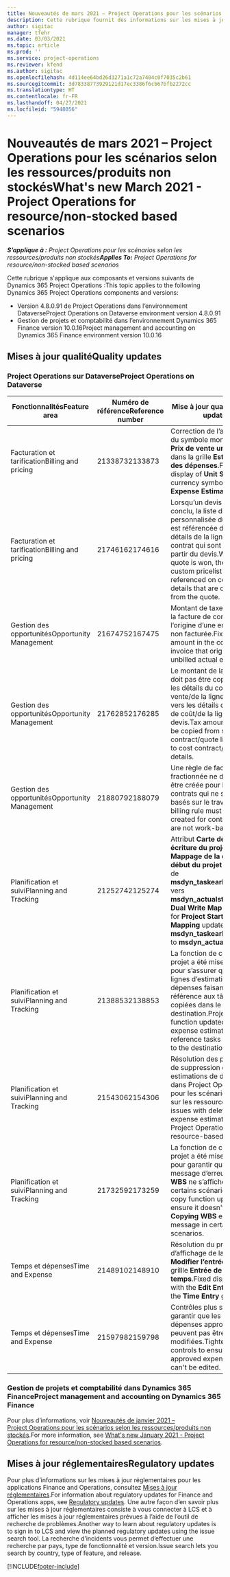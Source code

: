 ```yaml
---
title: Nouveautés de mars 2021 – Project Operations pour les scénarios selon les ressources/produits non stockés
description: Cette rubrique fournit des informations sur les mises à jour qualité disponibles dans la version de mars 2021 de Project Operations pour les scénarios basés sur les ressources/produits non stockés.
author: sigitac
manager: tfehr
ms.date: 03/03/2021
ms.topic: article
ms.prod: ''
ms.service: project-operations
ms.reviewer: kfend
ms.author: sigitac
ms.openlocfilehash: 4d114ee64bd26d3271a1c72a7404c0f7035c2b61
ms.sourcegitcommit: 3d78338773929121d17ec3386f6cb67bfb2272cc
ms.translationtype: HT
ms.contentlocale: fr-FR
ms.lasthandoff: 04/27/2021
ms.locfileid: "5948056"
---
```

# <a name="whats-new-march-2021---project-operations-for-resourcenon-stocked-based-scenarios"></a><span data-ttu-id="dd613-103">Nouveautés de mars 2021 – Project Operations pour les scénarios selon les ressources/produits non stockés</span><span class="sxs-lookup"><span data-stu-id="dd613-103">What's new March 2021 - Project Operations for resource/non-stocked based scenarios</span></span>

<span data-ttu-id="dd613-104">_**S’applique à :** Project Operations pour les scénarios selon les ressources/produits non stockés_</span><span class="sxs-lookup"><span data-stu-id="dd613-104">_**Applies To:** Project Operations for resource/non-stocked based scenarios_</span></span>

<span data-ttu-id="dd613-105">Cette rubrique s'applique aux composants et versions suivants de Dynamics 365 Project Operations :</span><span class="sxs-lookup"><span data-stu-id="dd613-105">This topic applies to the following Dynamics 365 Project Operations components and versions:</span></span>

- <span data-ttu-id="dd613-106">Version 4.8.0.91 de Project Operations dans l’environnement Dataverse</span><span class="sxs-lookup"><span data-stu-id="dd613-106">Project Operations on Dataverse environment version 4.8.0.91</span></span> 
- <span data-ttu-id="dd613-107">Gestion de projets et comptabilité dans l’environnement Dynamics 365 Finance version 10.0.16</span><span class="sxs-lookup"><span data-stu-id="dd613-107">Project management and accounting on Dynamics 365 Finance environment version 10.0.16</span></span> 

## <a name="quality-updates"></a><span data-ttu-id="dd613-108">Mises à jour qualité</span><span class="sxs-lookup"><span data-stu-id="dd613-108">Quality updates</span></span>

### <a name="project-operations-on-dataverse"></a><span data-ttu-id="dd613-109">Project Operations sur Dataverse</span><span class="sxs-lookup"><span data-stu-id="dd613-109">Project Operations on Dataverse</span></span>


| <span data-ttu-id="dd613-110">**Fonctionnalités**</span><span class="sxs-lookup"><span data-stu-id="dd613-110">**Feature area**</span></span> | <span data-ttu-id="dd613-111">**Numéro de référence**</span><span class="sxs-lookup"><span data-stu-id="dd613-111">**Reference number**</span></span> | <span data-ttu-id="dd613-112">**Mise à jour qualité**</span><span class="sxs-lookup"><span data-stu-id="dd613-112">**Quality update**</span></span> |
| --- | --- | --- |
| <span data-ttu-id="dd613-113">Facturation et tarification</span><span class="sxs-lookup"><span data-stu-id="dd613-113">Billing and pricing</span></span> | <span data-ttu-id="dd613-114">2133873</span><span class="sxs-lookup"><span data-stu-id="dd613-114">2133873</span></span> | <span data-ttu-id="dd613-115">Correction de l’affichage du symbole monétaire du **Prix de vente unitaire** dans la grille **Estimations des dépenses**.</span><span class="sxs-lookup"><span data-stu-id="dd613-115">Fixed the display of **Unit Sales Price** currency symbol in the **Expense Estimates** grid.</span></span> |
| <span data-ttu-id="dd613-116">Facturation et tarification</span><span class="sxs-lookup"><span data-stu-id="dd613-116">Billing and pricing</span></span> | <span data-ttu-id="dd613-117">2174616</span><span class="sxs-lookup"><span data-stu-id="dd613-117">2174616</span></span> | <span data-ttu-id="dd613-118">Lorsqu’un devis est conclu, la liste de prix personnalisée du contrat est référencée dans les détails de la ligne du contrat qui sont copiés à partir du devis.</span><span class="sxs-lookup"><span data-stu-id="dd613-118">When a quote is won, the contract custom pricelist is referenced on contract line details that are copied from the quote.</span></span> |
| <span data-ttu-id="dd613-119">Gestion des opportunités</span><span class="sxs-lookup"><span data-stu-id="dd613-119">Opportunity Management</span></span> | <span data-ttu-id="dd613-120">2167475</span><span class="sxs-lookup"><span data-stu-id="dd613-120">2167475</span></span> | <span data-ttu-id="dd613-121">Montant de taxe fixe dans la facture de correction à l’origine d’une entrée réelle non facturée.</span><span class="sxs-lookup"><span data-stu-id="dd613-121">Fixed tax amount in the correction invoice that originated an unbilled actual entry.</span></span> |
| <span data-ttu-id="dd613-122">Gestion des opportunités</span><span class="sxs-lookup"><span data-stu-id="dd613-122">Opportunity Management</span></span> | <span data-ttu-id="dd613-123">2176285</span><span class="sxs-lookup"><span data-stu-id="dd613-123">2176285</span></span> | <span data-ttu-id="dd613-124">Le montant de la taxe ne doit pas être copié depuis les détails du contrat de vente/de la ligne de devis vers les détails du contrat de coût/de la ligne de devis.</span><span class="sxs-lookup"><span data-stu-id="dd613-124">Tax amount must not be copied from sales contract/quote line details to cost contract/quote line details.</span></span> |
| <span data-ttu-id="dd613-125">Gestion des opportunités</span><span class="sxs-lookup"><span data-stu-id="dd613-125">Opportunity Management</span></span> | <span data-ttu-id="dd613-126">2188079</span><span class="sxs-lookup"><span data-stu-id="dd613-126">2188079</span></span> | <span data-ttu-id="dd613-127">Une règle de facturation fractionnée ne doit pas être créée pour les contrats qui ne sont pas basés sur le travail.</span><span class="sxs-lookup"><span data-stu-id="dd613-127">Split billing rule must not be created for contracts that are not work-based.</span></span> |
| <span data-ttu-id="dd613-128">Planification et suivi</span><span class="sxs-lookup"><span data-stu-id="dd613-128">Planning and Tracking</span></span> | <span data-ttu-id="dd613-129">2125274</span><span class="sxs-lookup"><span data-stu-id="dd613-129">2125274</span></span> | <span data-ttu-id="dd613-130">Attribut **Carte de double écriture du projet** pour **Mappage de la date de début du projet** mis à jour de **msdyn\_taskearlieststart** vers **msdyn\_actualstart**.</span><span class="sxs-lookup"><span data-stu-id="dd613-130">**Project Dual Write Map** attribute for **Project Start Date Mapping** updated from **msdyn\_taskearlieststart** to **msdyn\_actualstart**.</span></span> |
| <span data-ttu-id="dd613-131">Planification et suivi</span><span class="sxs-lookup"><span data-stu-id="dd613-131">Planning and Tracking</span></span> | <span data-ttu-id="dd613-132">2138853</span><span class="sxs-lookup"><span data-stu-id="dd613-132">2138853</span></span> | <span data-ttu-id="dd613-133">La fonction de copie du projet a été mise à jour pour s’assurer que les lignes d’estimation des dépenses faisant référence aux tâches sont copiées dans le projet de destination.</span><span class="sxs-lookup"><span data-stu-id="dd613-133">Project copy function updated to ensure expense estimate lines that reference tasks are copied to the destination project.</span></span> |
| <span data-ttu-id="dd613-134">Planification et suivi</span><span class="sxs-lookup"><span data-stu-id="dd613-134">Planning and Tracking</span></span> | <span data-ttu-id="dd613-135">2154306</span><span class="sxs-lookup"><span data-stu-id="dd613-135">2154306</span></span> | <span data-ttu-id="dd613-136">Résolution des problèmes de suppression des estimations de dépenses dans Project Operations pour les scénarios basés sur les ressources.</span><span class="sxs-lookup"><span data-stu-id="dd613-136">Fixed issues with deleting expense estimates in Project Operations for resource-based scenarios.</span></span> |
| <span data-ttu-id="dd613-137">Planification et suivi</span><span class="sxs-lookup"><span data-stu-id="dd613-137">Planning and Tracking</span></span> | <span data-ttu-id="dd613-138">2173259</span><span class="sxs-lookup"><span data-stu-id="dd613-138">2173259</span></span> | <span data-ttu-id="dd613-139">La fonction de copie du projet a été mise à jour pour garantir que le message d’erreur **Copie de WBS** ne s’affiche pas dans certains scénarios.</span><span class="sxs-lookup"><span data-stu-id="dd613-139">Project copy function updated to ensure it doesn't display **Copying WBS** error message in certain scenarios.</span></span> |
| <span data-ttu-id="dd613-140">Temps et dépenses</span><span class="sxs-lookup"><span data-stu-id="dd613-140">Time and Expense</span></span> | <span data-ttu-id="dd613-141">2148910</span><span class="sxs-lookup"><span data-stu-id="dd613-141">2148910</span></span> | <span data-ttu-id="dd613-142">Résolution du problème d’affichage de la page **Modifier l’entrée** dans la grillle **Entrée de temps**.</span><span class="sxs-lookup"><span data-stu-id="dd613-142">Fixed display issue with the **Edit Entry** page in the **Time Entry** grid.</span></span> |
| <span data-ttu-id="dd613-143">Temps et dépenses</span><span class="sxs-lookup"><span data-stu-id="dd613-143">Time and Expense</span></span> | <span data-ttu-id="dd613-144">2159798</span><span class="sxs-lookup"><span data-stu-id="dd613-144">2159798</span></span> | <span data-ttu-id="dd613-145">Contrôles plus stricts pour garantir que les entrées de dépenses approuvées ne peuvent pas être modifiées.</span><span class="sxs-lookup"><span data-stu-id="dd613-145">Tightened controls to ensure approved expense entries can't be edited.</span></span> |

### <a name="project-management-and-accounting-on-dynamics-365-finance"></a><span data-ttu-id="dd613-146">Gestion de projets et comptabilité dans Dynamics 365 Finance</span><span class="sxs-lookup"><span data-stu-id="dd613-146">Project management and accounting on Dynamics 365 Finance</span></span>

<span data-ttu-id="dd613-147">Pour plus d’informations, voir [Nouveautés de janvier 2021 – Project Operations pour les scénarios selon les ressources/produits non stockés](whats-new-jan-2021-resource-based.md).</span><span class="sxs-lookup"><span data-stu-id="dd613-147">For more information, see [What's new January 2021 - Project Operations for resource/non-stocked based scenarios](whats-new-jan-2021-resource-based.md).</span></span>

## <a name="regulatory-updates"></a><span data-ttu-id="dd613-148">Mises à jour réglementaires</span><span class="sxs-lookup"><span data-stu-id="dd613-148">Regulatory updates</span></span>

<span data-ttu-id="dd613-149">Pour plus d’informations sur les mises à jour réglementaires pour les applications Finance and Operations, consultez [Mises à jour réglementaires](/dynamics365/finance/localizations/regulatory-updates).</span><span class="sxs-lookup"><span data-stu-id="dd613-149">For information about regulatory updates for Finance and Operations apps, see [Regulatory updates](/dynamics365/finance/localizations/regulatory-updates).</span></span> <span data-ttu-id="dd613-150">Une autre façon d’en savoir plus sur les mises à jour réglementaires consiste à vous connecter à LCS et à afficher les mises à jour réglementaires prévues à l’aide de l’outil de recherche de problèmes.</span><span class="sxs-lookup"><span data-stu-id="dd613-150">Another way to learn about regulatory updates is to sign in to LCS and view the planned regulatory updates using the issue search tool.</span></span> <span data-ttu-id="dd613-151">La recherche d’incidents vous permet d’effectuer une recherche par pays, type de fonctionnalité et version.</span><span class="sxs-lookup"><span data-stu-id="dd613-151">Issue search lets you search by country, type of feature, and release.</span></span>


[!INCLUDE[footer-include](../includes/footer-banner.md)]
